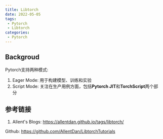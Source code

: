 ```yaml
---
title: Libtorch
date: 2022-05-05
tags:
 - Pytorch
 - Libtorch
categories:
 - Pytorch 
---
```


## Backgroud
 
Pytorch支持两种模式:
1. Eager Mode: 用于构建模型、训练和实验
2. Script Mode: 关注在生产用例方面，包括**Pytorch JIT**和**TorchScript**两个部分

## 参考链接
1. Allent's Blogs: <https://allentdan.github.io/tags/libtorch/>

Github: <https://github.com/AllentDan/LibtorchTutorials>